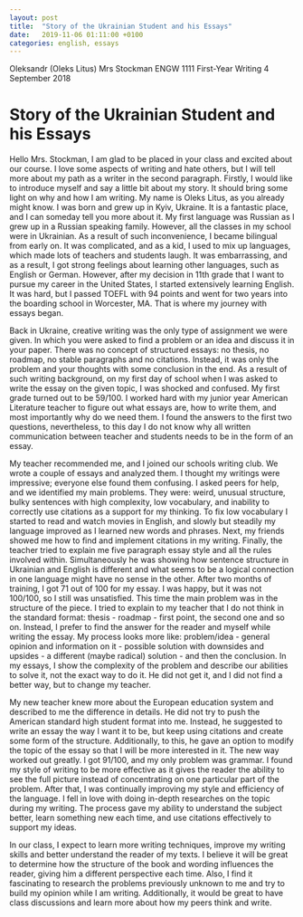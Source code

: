 ```yaml
---
layout: post
title:  "Story of the Ukrainian Student and his Essays"
date:   2019-11-06 01:11:00 +0100
categories: english, essays
---
```


Oleksandr (Oleks Litus)
Mrs Stockman
ENGW 1111 First-Year Writing
4 September 2018

# Story of the Ukrainian Student and his Essays
Hello Mrs. Stockman, I am glad to be placed in your class and excited about our course. 
I love some aspects of writing and hate others, but I will tell more about my path as 
a writer in the second paragraph. Firstly, I would like to introduce myself and say a little bit about my story. 
It should bring some light on why and how I am writing. My name is Oleks Litus, as you already might know. 
I was born and grew up in Kyiv, Ukraine. It is a fantastic place, and I can someday tell you more about it. 
My first language was Russian as I grew up in a Russian speaking family. 
However, all the classes in my school were in Ukrainian. 
As a result of such inconvenience, I became bilingual from early on. 
It was complicated, and as a kid, I used to mix up languages, which made lots of teachers and students laugh. 
It was embarrassing, and as a result, I got strong feelings about learning other languages, such as English or German. 
However, after my decision in 11th grade that I want to pursue my career in the United States, 
I started extensively learning English. 
It was hard, but I passed TOEFL with 94 points and went for two years into the boarding school in Worcester, MA. 
That is where my journey with essays began.

Back in Ukraine, creative writing was the only type of assignment we were given. In which you were asked to find a problem or an idea and discuss it in your paper. There was no concept of structured essays: no thesis, no roadmap, no stable paragraphs and no citations. Instead, it was only the problem and your thoughts with some conclusion in the end. As a result of such writing background, on my first day of school when I was asked to write the essay on the given topic, I was shocked and confused. My first grade turned out to be 59/100. I worked hard with my junior year American Literature teacher to figure out what essays are, how to write them, and most importantly why do we need them. I found the answers to the first two questions, nevertheless, to this day I do not know why all written communication between teacher and students needs to be in the form of an essay.

My teacher recommended me, and I joined our schools writing club. We wrote a couple of essays and analyzed them. I thought my writings were impressive; everyone else found them confusing. I asked peers for help, and we identified my main problems. They were: weird, unusual structure, bulky sentences with high complexity, low vocabulary, and inability to correctly use citations as a support for my thinking. To fix low vocabulary I started to read and watch movies in English, and slowly but steadily my language improved as I learned new words and phrases. Next, my friends showed me how to find and implement citations in my writing. Finally, the teacher tried to explain me five paragraph essay style and all the rules involved within. Simultaneously he was showing how sentence structure in Ukrainian and English is different and what seems to be a logical connection in one language might have no sense in the other. After two months of training, I got 71 out of 100 for my essay. I was happy, but it was not 100/100, so I still was unsatisfied. This time the main problem was in the structure of the piece. I tried to explain to my teacher that I do not think in the standard format: thesis - roadmap - first point, the second one and so on. Instead, I prefer to find the answer for the reader and myself while writing the essay. My process looks more like: problem/idea - general opinion and information on it - possible solution with downsides and upsides - a different (maybe radical) solution - and then the conclusion. In my essays, I show the complexity of the problem and describe our abilities to solve it, not the exact way to do it. He did not get it, and I did not find a better way, but to change my teacher. 

My new teacher knew more about the European education system and described to me the difference in details. He did not try to push the American standard high student format into me. Instead, he suggested to write an essay the way I want it to be, but keep using citations and create some form of the structure. Additionally, to this, he gave an option to modify the topic of the essay so that I will be more interested in it. The new way worked out greatly. I got 91/100, and my only problem was grammar. I found my style of writing to be more effective as it gives the reader the ability to see the full picture instead of concentrating on one particular part of the problem. After that, I was continually improving my style and efficiency of the language. I fell in love with doing in-depth researches on the topic during my writing. The process gave my ability to understand the subject better, learn something new each time, and use citations effectively to support my ideas.

In our class, I expect to learn more writing techniques, improve my writing skills and better understand the reader of my texts. I believe it will be great to determine how the structure of the book and wording influences the reader, giving him a different perspective each time. Also, I find it fascinating to research the problems previously unknown to me and try to build my opinion while I am writing.  Additionally, it would be great to have class discussions and learn more about how my peers think and write.
